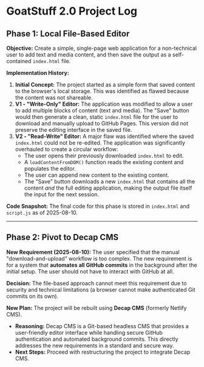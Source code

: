 
# GoatStuff 2.0 Project Log

## Phase 1: Local File-Based Editor

**Objective:** Create a simple, single-page web application for a non-technical user to add text and media content, and then save the output as a self-contained `index.html` file.

**Implementation History:**

1.  **Initial Concept:** The project started as a simple form that saved content to the browser's local storage. This was identified as flawed because the content was not shareable.
2.  **V1 - "Write-Only" Editor:** The application was modified to allow a user to add multiple blocks of content (text and media). The "Save" button would then generate a clean, static `index.html` file for the user to download and manually upload to GitHub Pages. This version did not preserve the editing interface in the saved file.
3.  **V2 - "Read-Write" Editor:** A major flaw was identified where the saved `index.html` could not be re-edited. The application was significantly overhauled to create a circular workflow:
    *   The user opens their previously downloaded `index.html` to edit.
    *   A `loadContentFromDOM()` function reads the existing content and populates the editor.
    *   The user can append new content to the existing content.
    *   The "Save" button downloads a new `index.html` that contains all the content *and* the full editing application, making the output file itself the input for the next session.

**Code Snapshot:** The final code for this phase is stored in `index.html` and `script.js` as of 2025-08-10.

---

## Phase 2: Pivot to Decap CMS

**New Requirement (2025-08-10):** The user specified that the manual "download-and-upload" workflow is too complex. The new requirement is for a system that **automates all GitHub commits** in the background after the initial setup. The user should not have to interact with GitHub at all.

**Decision:** The file-based approach cannot meet this requirement due to security and technical limitations (a browser cannot make authenticated Git commits on its own).

**New Plan:** The project will be rebuilt using **Decap CMS** (formerly Netlify CMS). 

*   **Reasoning:** Decap CMS is a Git-based headless CMS that provides a user-friendly editor interface while handling secure GitHub authentication and automated background commits. This directly addresses the new requirements in a standard and secure way.
*   **Next Steps:** Proceed with restructuring the project to integrate Decap CMS.

